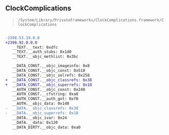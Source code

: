 ## ClockComplications

> `/System/Library/PrivateFrameworks/ClockComplications.framework/ClockComplications`

```diff

-2398.53.19.0.0
+2398.92.0.0.0
   __TEXT.__text: 0xdfc
   __TEXT.__auth_stubs: 0x1d0
   __TEXT.__objc_methlist: 0x3bc

   __DATA_CONST.__objc_imageinfo: 0x8
   __DATA_CONST.__objc_const: 0x510
   __DATA_CONST.__objc_selrefs: 0x258
+  __DATA_CONST.__objc_classrefs: 0x38
+  __DATA_CONST.__objc_superrefs: 0x18
   __AUTH_CONST.__objc_const: 0x240
   __AUTH_CONST.__cfstring: 0xa0
   __AUTH_CONST.__auth_got: 0xf0
   __AUTH.__objc_data: 0x140
-  __DATA.__objc_classrefs: 0x38
-  __DATA.__objc_superrefs: 0x18
   __DATA.__objc_ivar: 0x24
   __DATA.__data: 0x120
   __DATA_DIRTY.__objc_data: 0xa0

```
